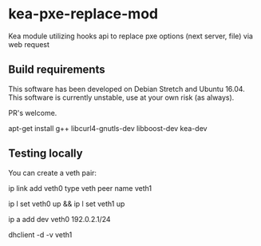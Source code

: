 # kea-pxe-replace-mod
Kea module utilizing hooks api to replace pxe options (next server, file) via web request

## Build requirements
This software has been developed on Debian Stretch and Ubuntu 16.04.  This software is currently unstable, use at your own risk (as always).

PR's welcome.

apt-get install g++ libcurl4-gnutls-dev libboost-dev kea-dev


## Testing locally

You can create a veth pair:

ip link add veth0 type veth peer name veth1

ip l set veth0 up && ip l set veth1 up

ip a add dev veth0 192.0.2.1/24

dhclient -d -v veth1
